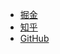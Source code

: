 - [掘金](https://juejin.im/post/5a6c7c4df265da3e5234bf14)
- [知乎](https://zhuanlan.zhihu.com/p/33474077)
- [GitHub](https://github.com/whynotgonow/Node_Stream)